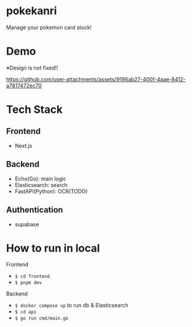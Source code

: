 # pokekanri
Manage your pokemon card stock!

# Demo
※Design is not fixed!!

https://github.com/user-attachments/assets/9186ab27-400f-4aae-8412-a7817472ec70

# Tech Stack
## Frontend
- Next.js

## Backend
- Echo(Go): main logic
- Elasticsearch: search
- FastAPI(Python): OCR(TODO)

## Authentication
- supabase

# How to run in local
Frontend
- `$ cd frontend`
- `$ pnpm dev`

Backend
- `$ docker compose up` to run db & Elasticsearch
- `$ cd api`
- `$ go run cmd/main.go`
